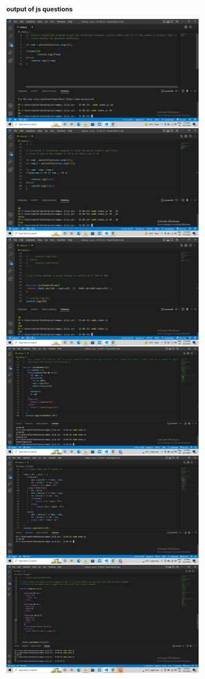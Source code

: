 <h3>output of js questions</h3>
<img src="./imgg/1.png">
<img src="./imgg/2.png">
<img src="./imgg/3.png">
<img src="./imgg/4.png">
<img src="./imgg/5.png">
<img src="./imgg/6.png">